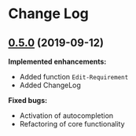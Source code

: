 # Change Log

## [0.5.0](https://github.com/wbrandenburger/PSVirtualEnv/tree/0.5.0) (2019-09-12)

**Implemented enhancements:**

- Added function `Edit-Requirement`
- Added ChangeLog

**Fixed bugs:**

- Activation of autocompletion
- Refactoring of core functionality
